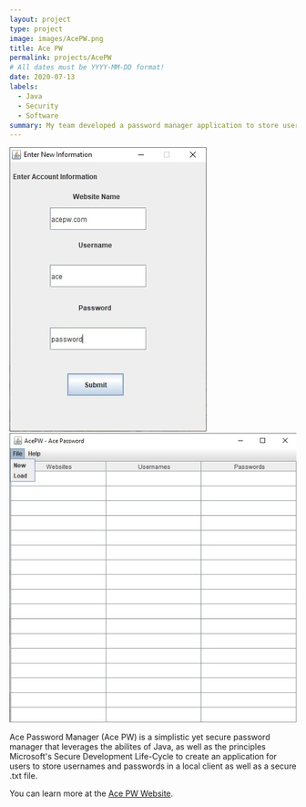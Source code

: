 ```yaml
---
layout: project
type: project
image: images/AcePW.png
title: Ace PW
permalink: projects/AcePW
# All dates must be YYYY-MM-DD format!
date: 2020-07-13
labels:
  - Java
  - Security
  - Software
summary: My team developed a password manager application to store user's passwords and keep them secure using encryption and other security features.
---
```


<div class="ui small rounded images">
  <img class="ui image" src="../images/ace2.jpg">
  <img class="ui image" src="../images/ace1.jpg">
</div>

Ace Password Manager (Ace PW) is a simplistic yet secure password manager that leverages the abilites of Java, as well as the principles Microsoft's Secure Development Life-Cycle to create an application for users to store usernames and passwords in a local client as well as a secure .txt file.

You can learn more at the [Ace PW Website](https://github.com/christiancheshire/AcePassWord-AcePW).



